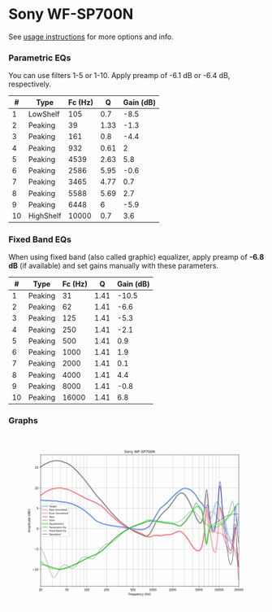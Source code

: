 # Sony WF-SP700N
See [usage instructions](https://github.com/jaakkopasanen/AutoEq#usage) for more options and info.

### Parametric EQs
You can use filters 1-5 or 1-10. Apply preamp of -6.1 dB or -6.4 dB, respectively.

|   # | Type      |   Fc (Hz) |    Q |   Gain (dB) |
|-----|-----------|-----------|------|-------------|
|   1 | LowShelf  |       105 | 0.7  |        -8.5 |
|   2 | Peaking   |        39 | 1.33 |        -1.3 |
|   3 | Peaking   |       161 | 0.8  |        -4.4 |
|   4 | Peaking   |       932 | 0.61 |         2   |
|   5 | Peaking   |      4539 | 2.63 |         5.8 |
|   6 | Peaking   |      2586 | 5.95 |        -0.6 |
|   7 | Peaking   |      3465 | 4.77 |         0.7 |
|   8 | Peaking   |      5588 | 5.69 |         2.7 |
|   9 | Peaking   |      6448 | 6    |        -5.9 |
|  10 | HighShelf |     10000 | 0.7  |         3.6 |

### Fixed Band EQs
When using fixed band (also called graphic) equalizer, apply preamp of **-6.8 dB** (if available) and set gains manually with these parameters.

|   # | Type    |   Fc (Hz) |    Q |   Gain (dB) |
|-----|---------|-----------|------|-------------|
|   1 | Peaking |        31 | 1.41 |       -10.5 |
|   2 | Peaking |        62 | 1.41 |        -6.6 |
|   3 | Peaking |       125 | 1.41 |        -5.3 |
|   4 | Peaking |       250 | 1.41 |        -2.1 |
|   5 | Peaking |       500 | 1.41 |         0.9 |
|   6 | Peaking |      1000 | 1.41 |         1.9 |
|   7 | Peaking |      2000 | 1.41 |         0.1 |
|   8 | Peaking |      4000 | 1.41 |         4.4 |
|   9 | Peaking |      8000 | 1.41 |        -0.8 |
|  10 | Peaking |     16000 | 1.41 |         6.8 |

### Graphs
![](./Sony%20WF-SP700N.png)
